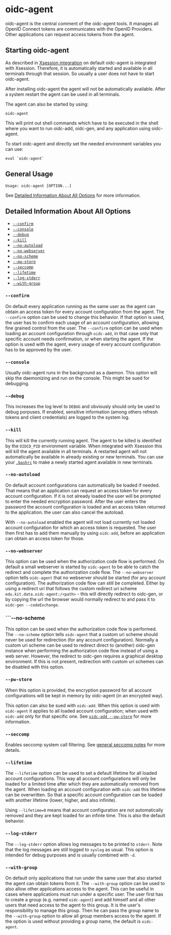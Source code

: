 # oidc-agent

oidc-agent is the central comment of the oidc-agent tools. It manages all OpenID
Connect tokens are communicates with the OpenID Providers.
Other applications can request access tokens from the agent.

## Starting oidc-agent
As described in [Xsession integration](configure.md#xsession-integration) on
default oidc-agent is integrated with Xsession. Therefore, it is automatically
started and available in all terminals through that session. So usually a user
does not have to start oidc-agent. 

After installing oidc-agent the agent will not be automatically available. After
a system restart the agent can be used in all terminals.

The agent can also be started by using:
```
oidc-agent
```
This will print out shell commands which have to be executed in the shell where
you want to run oidc-add, oidc-gen, and any application using oidc-agent.

To start oidc-agent and directly set the needed environment variables you can use:
```
eval `oidc-agent`
```

## General Usage
```
Usage: oidc-agent [OPTION...] 
```

See [Detailed Information About All
Options](#detailed-information-about-all-options) for more information.

## Detailed Information About All Options

* [```--confirm```](#-confirm)
* [```--console```](#-console)
* [```--debug```](#-debug)
* [```--kill```](#-kill)
* [```--no-autoload```](#-no-autoload)
* [```--no-webserver```](#-no-webserver)
* [```--no-scheme```](#-no-scheme)
* [```--pw-store```](#-pw-store)
* [```--seccomp```](#-seccomp)
* [```--lifetime```](#-lifetime)
* [```--log-stderr```](#-log-stderr)
* [```--with-group```](#-with-group)

### ```--confirm```
On default every application running as the same user as the agent can obtain an
access token for every account configuration from the agent. The ```--confirm```
option can be used to change this behavior. If that option is used, the user has
to confirm each usage of an account configuration, allowing fine grained control
from the user. The ```--confirm``` option can be used when loading an account
configuration through ```oidc-add```, in that case only that specific account needs
confirmation, or when starting the agent. If the option is used with the agent,
every usage of every account configuration has to be approved by the user.

### ```--console```
Usually oidc-agent runs in the background as a daemon. This option will skip
the daemonizing and run on the console. This might be sued for debugging.

### ```--debug```
This increases the log level to ```DEBUG``` and obviously should only be used to
debug porpuses. If enabled, sensitive information (among others refresh tokens and client
credentials) are logged to the system log.

### ```--kill```
This will kill the currently running agent. The agent to be killed is identified
by the ```OIDCD_PID``` environment variable. When integrated with Xsession this
will kill the agent available in all terminals. A restarted agent will not
automatically be available in already existing or new terminals. You can use
your [```.bashrc```](configure.md#persisting-oidc-agent-through-bashrc) to make a newly started agent available in new terminals.

### ```--no-autoload```
On default account configurations can automatically be loaded if needed. That means
that an application can request an access token for every account configuration.
If it is not already loaded the user will be prompted to enter the needed
encryption password. After the user enters the password the account configuration
is loaded and an access token returned to the application. the user can also
cancel the autoload.

With ```--no-autoload``` enabled the agent will not load currently not loaded account configuration for which an access token is requested. The user then first has to add them manually by using ```oidc-add```, before an application can obtain an access token for those.

### ```--no-webserver```
This option can be used when the authorization code flow is performed. On default a small
webserver is started by ```oidc-agent``` to be able to catch the redirect and
complete the authorization code flow. The ```--no-webserver``` option tells
```oidc-agent``` that no webserver should be started (for any account
configuration). The authorization code
flow can still be completed. Either by using a redirect uri that follows the
custom redirect uri scheme ```edu.kit.data.oidc-agent:/<path>``` - this will
directly redirect to oidc-gen, or by copying the url the browser would normally
redirect to and pass it to ```oidc-gen --codeExchange```.

### ```--no-scheme
This option can be used when the authorization code flow is performed. The ```--no-scheme``` option tells
```oidc-agent``` that a custom uri scheme should never be used for redirection
(for any account configuration). Normally a custom uri scheme can be used to
redirect direct to (another) oidc-gen instance when performing the
authorization code flow instead of using a web server. However, the redirect to
oidc-gen requires a graphical desktop environment. If this is not present,
redirection with custom uri schemes can be disabled with this option.

### ```--pw-store```
When this option is provided, the encryption password for all account
configurations  will be kept in memory by
oidc-agent (in an encrypted way).

This option can also be sued with ```oidc-add```. When this option is used with
```oidc-agent``` it applies to all loaded account configuration; when used with
```oidc-add``` only for that specific one. See [```oidc-add
--pw-store```](oidc-add.md#-pw-store) for more information.

### ```--seccomp```
Enables seccomp system call filtering. See [general seccomp
notes](security.md#seccomp) for more details.

### ```--lifetime```
The ```--lifetime``` option can be used to set a default lifetime for all loaded account
configurations. This way all account configurations will only be loaded for a
limited time after which they are automatically removed from the agent. 
When loading an account configuration with ```oidc-add``` this lifetime can be
overwritten. So that a specific account configuration can be loaded with another
lifetime (lower, higher, and also infinite).

Using ```--lifetime=0``` means that account configuration are not automatically
removed and they are kept loaded for an infinte time. This is also the default
behavior.

### ```--log-stderr```
The ```--log-stderr``` option allows log messages to be printed to `stderr`.
Note that the log messages are still logged to `syslog` as usual. This option
is intended for debug purposes and is usually combined with `-d`.

### ```--with-group```
On default only applications that run under the same user that also started the
agent can obtain tokens from it. The `--with-group` option can be used to also
allow other applications access to the agent. This can be useful in cases where
applications must run under a specific user. The user first has to create a
group (e.g. named `oidc-agent`) and add himself and all other users that need
access to the agent to this group. It is the user's responsibility to manage
this group. Then he can pass the group name to the `--with-group` option to
allow all group members access to the agent. If the option is used without
providing a group name, the default is `oidc-agent`.
